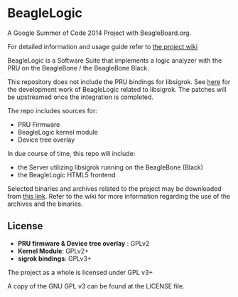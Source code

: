 BeagleLogic
===========

A Google Summer of Code 2014 Project with BeagleBoard.org.

For detailed information and usage guide refer to
[the project wiki](https://github.com/abhishek-kakkar/BeagleLogic/wiki)

BeagleLogic is a Software Suite that implements a logic analyzer with the PRU 
on the BeagleBone / the BeagleBone Black.

This repository does not include the PRU bindings for libsigrok. See
[here](https://github.com/abhishek-kakkar/libsigrok) for the development work 
of BeagleLogic related to libsigrok. The patches will be upstreamed once the
integration is completed.

The repo includes sources for:
 * PRU Firmware
 * BeagleLogic kernel module
 * Device tree overlay

In due course of time, this repo will include:
 * the Server utilizing libsigrok running on the BeagleBone \(Black\)
 * the BeagleLogic HTML5 frontend
 
Selected binaries and archives related to the project may be downloaded from
[this link](http://goo.gl/770FTZ). Refer to the wiki for more information 
regarding the use of the archives and the binaries.

License
--------

 * **PRU firmware & Device tree overlay** : GPLv2
 * **Kernel Module**: GPLv2+
 * **sigrok bindings**: GPLv3+
 
The project as a whole is licensed under GPL v3+

A copy of the GNU GPL v3 can be found at the LICENSE file.

